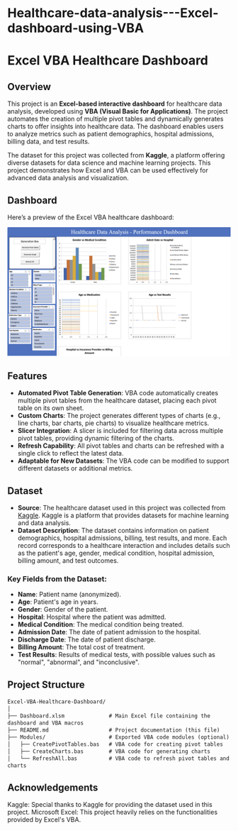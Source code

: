 # Healthcare-data-analysis---Excel-dashboard-using-VBA
# Excel VBA Healthcare Dashboard

## Overview

This project is an **Excel-based interactive dashboard** for healthcare data analysis, developed using **VBA (Visual Basic for Applications)**. The project automates the creation of multiple pivot tables and dynamically generates charts to offer insights into healthcare data. The dashboard enables users to analyze metrics such as patient demographics, hospital admissions, billing data, and test results.

The dataset for this project was collected from **Kaggle**, a platform offering diverse datasets for data science and machine learning projects. This project demonstrates how Excel and VBA can be used effectively for advanced data analysis and visualization.

## Dashboard 

Here’s a preview of the Excel VBA healthcare dashboard:

![Dashboard Screenshot](dashboard.png)

## Features

- **Automated Pivot Table Generation**: VBA code automatically creates multiple pivot tables from the healthcare dataset, placing each pivot table on its own sheet.
- **Custom Charts**: The project generates different types of charts (e.g., line charts, bar charts, pie charts) to visualize healthcare metrics.
- **Slicer Integration**: A slicer is included for filtering data across multiple pivot tables, providing dynamic filtering of the charts.
- **Refresh Capability**: All pivot tables and charts can be refreshed with a single click to reflect the latest data.
- **Adaptable for New Datasets**: The VBA code can be modified to support different datasets or additional metrics.

## Dataset

- **Source**: The healthcare dataset used in this project was collected from [Kaggle](https://www.kaggle.com/). Kaggle is a platform that provides datasets for machine learning and data analysis.
- **Dataset Description**: The dataset contains information on patient demographics, hospital admissions, billing, test results, and more. Each record corresponds to a healthcare interaction and includes details such as the patient's age, gender, medical condition, hospital admission, billing amount, and test outcomes.

### Key Fields from the Dataset:
- **Name**: Patient name (anonymized).
- **Age**: Patient's age in years.
- **Gender**: Gender of the patient.
- **Hospital**: Hospital where the patient was admitted.
- **Medical Condition**: The medical condition being treated.
- **Admission Date**: The date of patient admission to the hospital.
- **Discharge Date**: The date of patient discharge.
- **Billing Amount**: The total cost of treatment.
- **Test Results**: Results of medical tests, with possible values such as "normal", "abnormal", and "inconclusive".

## Project Structure

```plaintext
Excel-VBA-Healthcare-Dashboard/
│
├── Dashboard.xlsm              # Main Excel file containing the dashboard and VBA macros
├── README.md                   # Project documentation (this file)
├── Modules/                    # Exported VBA code modules (optional)
│   ├── CreatePivotTables.bas   # VBA code for creating pivot tables
│   ├── CreateCharts.bas        # VBA code for generating charts
│   └── RefreshAll.bas          # VBA code to refresh pivot tables and charts
```
## Acknowledgements
Kaggle: Special thanks to Kaggle for providing the dataset used in this project.
Microsoft Excel: This project heavily relies on the functionalities provided by Excel's VBA.
